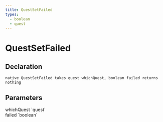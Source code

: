 ```yaml
---
title: QuestSetFailed
types:
  - boolean
  - quest
---
```


# QuestSetFailed

## Declaration

```
native QuestSetFailed takes quest whichQuest, boolean failed returns nothing
```

## Parameters
<dl>
  <dt>whichQuest `quest`</dt>
  <dd></dd>

  <dt>failed `boolean`</dt>
  <dd></dd>
</dl>